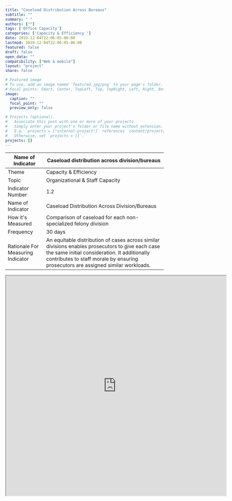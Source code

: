 ```yaml
---
title: "Caseload Distribution Across Bureaus"
subtitle: ""
summary: " "
authors: [""]
tags: ['Office Capacity']
categories: ['Capacity & Efficiency ']
date: 2019-12-04T22:06:05-06:00
lastmod: 2019-12-04T22:06:05-06:00
featured: false
draft: false
open_data: ""
compatibility: ["Web & mobile"]
layout: "project"
share: false

# Featured image
# To use, add an image named `featured.jpg/png` to your page's folder.
# Focal points: Smart, Center, TopLeft, Top, TopRight, Left, Right, BottomLeft, Bottom, BottomRight.
image:
  caption: ""
  focal_point: ""
  preview_only: false

# Projects (optional).
#   Associate this post with one or more of your projects.
#   Simply enter your project's folder or file name without extension.
#   E.g. `projects = ["internal-project"]` references `content/project/deep-learning/index.md`.
#   Otherwise, set `projects = []`.
projects: []
---
```



| **Name of Indicator**    | **Caseload distribution across division/bureaus**                                                                                                                                                                                     |
|--------------------------|---------------------------------------------------------------------------------------------------------------------------------------------------------------------------------------------------------------------------------------|
| Theme                    | Capacity & Efficiency                                                                                                                                                                                                                 |
| Topic                    | Organizational & Staff Capacity                                                                                                                                                                                                       |
| Indicator Number                       | 1.2                                                                                                                                                                                                                                   |
| Name of Indicator        | Caseload Distribution Across Division/Bureaus                                                                                                                                                                                         |
| How it's Measured | Comparison of caseload for each non-specialized felony division                                                                                                                                                                       |
| Frequency                | 30 days                                                                                                                                                                                                                               |
| Rationale For Measuring Indicator                | An equitable distribution of cases across similar divisions enables prosecutors to give each case the same initial consideration. It additionally contributes to staff morale by ensuring prosecutors are assigned similar workloads. |


<iframe src="https://public.tableau.com/views/MilwaukeeEvictionFilings/EvictionsFiled?:showVizHome=no&:embed=true"  width="700" height="700"></iframe>
